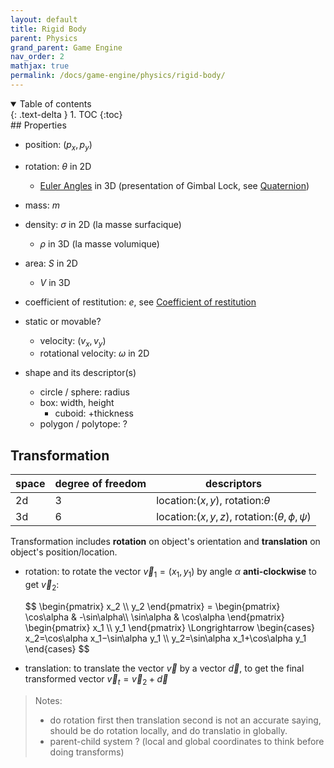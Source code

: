 ```yaml
---
layout: default
title: Rigid Body
parent: Physics
grand_parent: Game Engine
nav_order: 2
mathjax: true
permalink: /docs/game-engine/physics/rigid-body/
---
```


<details open markdown="block">
  <summary>
    Table of contents
  </summary>
  {: .text-delta }
1. TOC
{:toc}
</details>
## Properties

* position: $(p_x, p_y)$
* rotation: $\theta$ in 2D

  * [Euler Angles](https://en.wikipedia.org/wiki/Euler_angles) in 3D (presentation of Gimbal Lock, see [Quaternion](https://en.wikipedia.org/wiki/Quaternion))
* mass: $m$
* density: $\sigma$ in 2D (la masse surfacique)

  * $\rho$ in 3D (la masse volumique)
* area: $S$ in 2D

  * $V$ in 3D
* coefficient of restitution: $e$, see [Coefficient of restitution](https://en.wikipedia.org/wiki/Coefficient_of_restitution)
* static or movable?

  * velocity: $(v_x, v_y)$
  * rotational velocity: $\omega$ in 2D
* shape and its descriptor(s)

  * circle / sphere: radius
  * box: width, height
    * cuboid: +thickness
  * polygon / polytope: ?

## Transformation

| space | degree of freedom | descriptors                                           |
| ----- | ----------------- | ----------------------------------------------------- |
| 2d    | 3                 | location:($x,y$), rotation:$\theta$                   |
| 3d    | 6                 | location:($x, y, z$), rotation:($\theta, \phi, \psi$) |

Transformation includes **rotation** on object's orientation and **translation** on object's position/location.

* rotation: to rotate the vector $\vec{v}_1 = (x_1, y_1)$ by angle $\alpha$ **anti-clockwise** to get $\vec{v}_2$:

  <div>$$
  \begin{pmatrix} 
  x_2 \\ y_2
  \end{pmatrix} 
  = 
  \begin{pmatrix}
  \cos\alpha & -\sin\alpha\\
  \sin\alpha & \cos\alpha
  \end{pmatrix}
  \begin{pmatrix}
  x_1 \\ y_1 
  \end{pmatrix}
  \Longrightarrow
  \begin{cases}
  x_2=\cos\alpha x_1−\sin\alpha y_1 \\
  y_2=\sin\alpha x_1+\cos\alpha y_1
  \end{cases}
  $$</div>

* translation: to translate the vector $\vec{v}$ by a vector $\vec{d}$, to get the final transformed vector $\vec{v}_t = \vec{v}_2 + \vec{d}$

> Notes:
>
> * do rotation first then translation second is not an accurate saying, should be do rotation locally, and do translatio in globally.
> * parent-child system ? (local and global coordinates to think before doing transforms)

